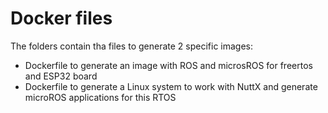 # Docker files

The folders contain tha files to generate 2 specific images:

  * Dockerfile to generate an image with ROS and microsROS for freertos and ESP32 board
  * Dockerfile to generate a Linux system to work with  NuttX and generate microROS applications for this RTOS



